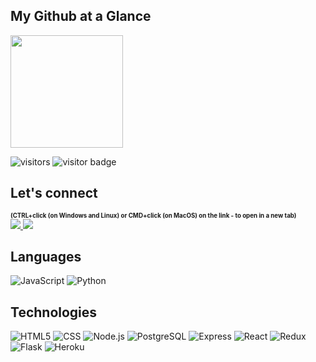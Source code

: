 ## My Github at a Glance
<img height="180em" src="https://github-readme-stats.vercel.app/api?username=jjtuttle&show_icons=true&hide_border=true&&count_private=true&include_all_commits=true" />

![visitors](https://visitor-badge.glitch.me/badge?page_id=page.id)
![visitor badge](https://visitor-badge.glitch.me/badge?page_id=jjtuttle.visitor-badge&left_color=red&right_color=green&left_text=HelloVisitors)

## Let's connect
<sub><sup>**(CTRL+click (on Windows and Linux) or CMD+click (on MacOS) on the link - to open in a new tab)**</sup></sub><br />
<a href="https://www.linkedin.com/in/jamesjtuttle/" target="_blank">
  <img src="https://img.shields.io/badge/LinkedIn-0077B5?style=for-the-badge&logo=linkedin&logoColor=white" />
</a>
<a href="https://angel.co/u/james-tuttle-3/" target="_blank">
  <img src="https://img.shields.io/badge/Angel_List-9933CC?style=for-the-badge&logo=AngelList&logoColor=white"/>
</a> 

## Languages
![JavaScript](https://img.shields.io/badge/JavaScript-F7DF1E?style=for-the-badge&logo=javascript&logoColor=black)
![Python](https://img.shields.io/badge/Python-14354C?style=for-the-badge&logo=python&logoColor=white) 


## Technologies
![HTML5](https://img.shields.io/badge/html5-%23E34F26.svg?style=for-the-badge&logo=html5&logoColor=white)
![CSS](https://img.shields.io/badge/CSS-239120?&style=for-the-badge&logo=css3&logoColor=white)
![Node.js](https://img.shields.io/badge/Node.js-43853D?style=for-the-badge&logo=node.js&logoColor=white)
![PostgreSQL](https://img.shields.io/badge/PostgreSQL-316192?style=for-the-badge&logo=postgresql&logoColor=white)
![Express](https://img.shields.io/badge/Express.js-404D59?style=for-the-badge)
![React](https://img.shields.io/badge/React-20232A?style=for-the-badge&logo=react&logoColor=61DAFB)
![Redux](https://img.shields.io/badge/Redux-593D88?style=for-the-badge&logo=redux&logoColor=white)
![Flask](https://img.shields.io/badge/Flask-000000?style=for-the-badge&logo=flask&logoColor=white)
![Heroku](https://img.shields.io/badge/Heroku-430098?style=for-the-badge&logo=heroku&logoColor=white)